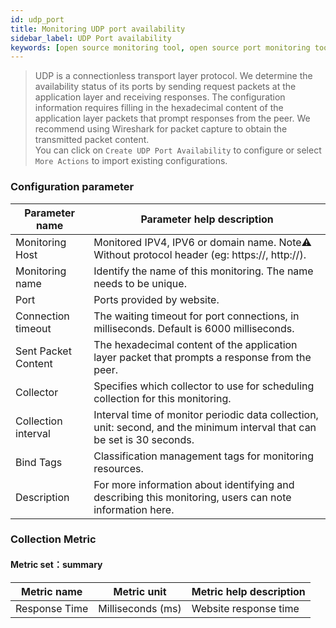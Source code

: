 ```yaml
---
id: udp_port  
title: Monitoring UDP port availability      
sidebar_label: UDP Port availability    
keywords: [open source monitoring tool, open source port monitoring tool, monitoring UDP port metrics]
---
```


> UDP is a connectionless transport layer protocol. We determine the availability status of its ports by sending request packets at the application layer and receiving responses. The configuration information requires filling in the hexadecimal content of the application layer packets that prompt responses from the peer. We recommend using Wireshark for packet capture to obtain the transmitted packet content.  
> You can click on `Create UDP Port Availability` to configure or select `More Actions` to import existing configurations.

### Configuration parameter

|   Parameter name    |                                                Parameter help description                                                |
|---------------------|--------------------------------------------------------------------------------------------------------------------------|
| Monitoring Host     | Monitored IPV4, IPV6 or domain name. Note⚠️ Without protocol header (eg: https://, http://).                             |
| Monitoring name     | Identify the name of this monitoring. The name needs to be unique.                                                       |
| Port                | Ports provided by website.                                                                                               |
| Connection timeout  | The waiting timeout for port connections, in milliseconds. Default is 6000 milliseconds.                                 |
| Sent Packet Content | The hexadecimal content of the application layer packet that prompts a response from the peer.                           |
| Collector           | Specifies which collector to use for scheduling collection for this monitoring.                                          |
| Collection interval | Interval time of monitor periodic data collection, unit: second, and the minimum interval that can be set is 30 seconds. |
| Bind Tags           | Classification management tags for monitoring resources.                                                                 |
| Description         | For more information about identifying and describing this monitoring, users can note information here.                  |

### Collection Metric

#### Metric set：summary

|  Metric name  |    Metric unit    | Metric help description |
|---------------|-------------------|-------------------------|
| Response Time | Milliseconds (ms) | Website response time   |

